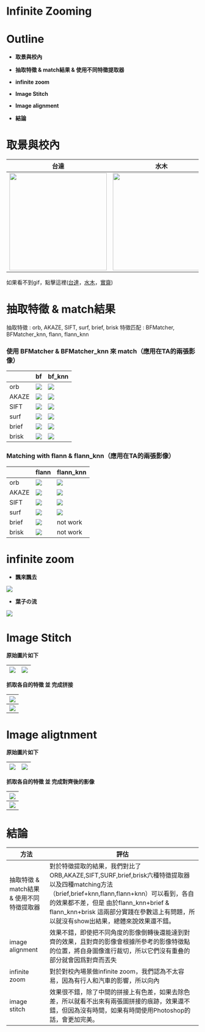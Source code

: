 # Infinite Zooming



# Outline


- **取景與校內**


- **抽取特徵 & match結果 & 使用不同特徵提取器**

- **infinite zoom**

- **Image Stitch**


- **Image alignment** 





- **結論**

# 取景與校內

| 台達                               | 水木                               | 實齋                             |
|------------------------------------|------------------------------------|------------------------------------|
| <img src="https://i.imgur.com/lJUl7lo.gif" width="255"> | <img src="https://i.imgur.com/IEMn00b.gif" width="255"> | <img src="https://imgur.com/yqKM8Cl.gif" width="255"> |


如果看不到gif，點擊這裡([台達](https://imgur.com/3oRlyHt.gif)，[水木](https://imgur.com/JfWiefQ.gif)，[實齋](https://imgur.com/yqKM8Cl.gif))




# 抽取特徵 & match結果 
抽取特徵 : orb, AKAZE, SIFT, surf, brief, brisk
特徵匹配 : BFMatcher, BFMatcher_knn, flann, flann_knn

### 使用 BFMatcher & BFMatcher_knn 來 match（應用在TA的兩張影像）
|       | bf                                   | bf_knn                               |
|-------|--------------------------------------|--------------------------------------|
| orb   | ![](https://i.imgur.com/lBLZsp8.jpg) | ![](https://i.imgur.com/5a7885N.jpg) |
| AKAZE | ![](https://i.imgur.com/WsG8CYp.jpg) | ![](https://i.imgur.com/B2WYfF1.jpg) |
| SIFT  | ![](https://i.imgur.com/lPS15mZ.jpg) | ![](https://i.imgur.com/1mKCDry.jpg) |
| surf  | ![](https://i.imgur.com/EjZwaKm.jpg) | ![](https://i.imgur.com/P47aiYN.jpg) |
| brief | ![](https://i.imgur.com/LKroHQu.jpg) | ![](https://i.imgur.com/arTtKGR.jpg) |
| brisk | ![](https://i.imgur.com/sn2EBAp.jpg) | ![](https://i.imgur.com/dnBEklZ.jpg) |

### Matching with flann & flann_knn（應用在TA的兩張影像）

|       | flann                                | flann_knn                            |
|-------|--------------------------------------|--------------------------------------|
| orb   | ![](https://i.imgur.com/kMbBHLR.jpg) | ![](https://i.imgur.com/veY5AeN.jpg) |
| AKAZE | ![](https://i.imgur.com/g2t5Sk0.jpg) | ![](https://i.imgur.com/mpnPIAz.jpg) |
| SIFT  | ![](https://i.imgur.com/iiBmKWb.jpg) | ![](https://i.imgur.com/oGwuXmy.jpg) |
| surf  | ![](https://i.imgur.com/xd3Il8E.jpg) | ![](https://i.imgur.com/i7SlkoR.jpg) |
| brief | ![](https://i.imgur.com/RxJhYgs.jpg) |        not work                      |
| brisk | ![](https://i.imgur.com/h2V1Swl.jpg) |         not work                     |


# infinite zoom

* **飄來飄去**


![](https://imgur.com/352139z.gif)

* **葉子の流**


![](https://imgur.com/q1TjE6h.gif)



# Image Stitch 


**原始圖片如下**

| ![](https://i.imgur.com/kGBxn3Q.jpg) |  ![](https://i.imgur.com/60pROsk.jpg) |
|--------------------------------------|--------------------------------------|


**抓取各自的特徵 並 完成拼接**


| ![](https://i.imgur.com/2FV7afL.jpg) |
|--------------------------------------|
| ![](https://i.imgur.com/kfCjlyv.jpg) |


# Image aligtnment

**原始圖片如下**

| ![](https://i.imgur.com/8YFpdi6.jpg) | ![](https://i.imgur.com/MgdzpyQ.jpg) |
|--------------------------------------|--------------------------------------|


**抓取各自的特徵 並 完成對齊後的影像**

| ![](https://i.imgur.com/BAilFci.jpg) |
|---------------------------------------------|
| ![](https://i.imgur.com/eoJ4fLy.jpg) |



# 結論


| 方法                                      | 評估                                                                                                                                                                                                                                                                              |
|-------------------------------------------|-----------------------------------------------------------------------------------------------------------------------------------------------------------------------------------------------------------------------------------------------------------------------------------|
| 抽取特徵 & match結果 & 使用不同特徵提取器 | 對於特徵提取的結果，我們對比了ORB,AKAZE,SIFT,SURF,brief,brisk六種特徵提取器以及四種matching方法（brief,brief+knn,flann,flann+knn）可以看到，各自的效果都不差，但是 由於flann_knn+brief & flann_knn+brisk 這兩部分實踐在參數這上有問題，所以就沒有show出結果，總體來說效果還不錯。 |
| image alignment        | 效果不錯，即使把不同角度的影像倒轉後還能達到對齊的效果，且對齊的影像會根據所參考的影像特徵點的位置，將自身圖像進行裁切，所以它們沒有重叠的部分就會因爲對齊而丟失                                                                                                                                                                                                                                                                                                   |
| infinite zoom                             | 對於對校內場景做infinite zoom，我們認為不太容易，因為有行人和汽車的影響，所以向內                                                                                                                                                                                                 |
| image stitch                              | 效果很不錯，除了中間的拼接上有色差，如果去除色差，所以就看不出來有兩張圖拼接的痕跡，效果還不錯，但因為沒有時間，如果有時間使用Photoshop的話，會更加完美。                                                                    |

